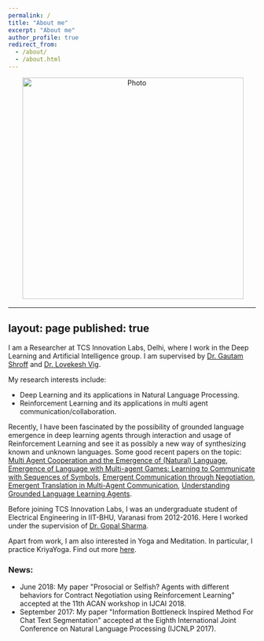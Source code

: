 ```yaml
---
permalink: /
title: "About me"
excerpt: "About me"
author_profile: true
redirect_from: 
  - /about/
  - /about.html
---
```


<p align="center">
  <img src="https://github.com/vishalsunder.png" alt="Photo" style="width: 450px;"/> 
</p>

---
layout: page
published: true
---

I am a Researcher at TCS Innovation Labs, Delhi, where I work in the Deep Learning and Artificial Intelligence group. I am supervised by [Dr. Gautam Shroff](https://www.linkedin.com/in/gautam-shroff-066901/) and [Dr. Lovekesh Vig](https://sites.google.com/site/lovekeshhome/).

My research interests include:
* Deep Learning and its applications in Natural Language Processing.
* Reinforcement Learning and its applications in multi agent communication/collaboration.

Recently, I have been fascinated by the possibility of grounded language emergence in deep learning agents through interaction and usage of Reinforcement Learning and see it as possibly a new way of synthesizing known and unknown languages. Some good recent papers on the topic: [Multi Agent Cooperation and the Emergence of (Natural) Language](https://arxiv.org/pdf/1612.07182.pdf), [Emergence of Language with Multi-agent Games: Learning to Communicate with Sequences of Symbols](https://arxiv.org/pdf/1705.11192.pdf), [Emergent Communication through Negotiation](https://arxiv.org/pdf/1804.03980.pdf), [Emergent Translation in Multi-Agent Communication](https://arxiv.org/abs/1710.06922), [Understanding Grounded Language Learning Agents](https://arxiv.org/abs/1710.09867).

Before joining TCS Innovation Labs, I was an undergraduate student of Electrical Engineering in IIT-BHU, Varanasi from 2012-2016. Here I worked under the supervision of [Dr. Gopal Sharma](https://www.iitbhu.ac.in/dept/eee/people/gsharmaeee).

Apart from work, I am also interested in Yoga and Meditation. In particular, I practice KriyaYoga. Find out more [here](https://www.yssofindia.org/meditation/The-Kriya-Yoga-Path-of-Meditation-Yogoda-Satsanga-Society).

### News:
* June 2018: My paper "Prosocial or Selfish? Agents with different behaviors for Contract Negotiation using Reinforcement Learning" accepted at the 11th ACAN workshop in IJCAI 2018.
* September 2017: My paper "Information Bottleneck Inspired Method For Chat Text Segmentation" accepted at the Eighth International Joint Conference on Natural Language Processing (IJCNLP 2017).
